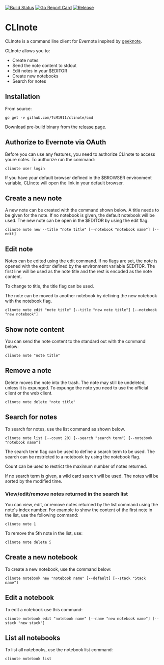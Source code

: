 [![Build Status](https://travis-ci.org/TcM1911/clinote.svg?branch=master)](https://travis-ci.org/TcM1911/clinote) [![Go Report Card](https://goreportcard.com/badge/github.com/TcM1911/clinote)](https://goreportcard.com/report/github.com/TcM1911/clinote) [![Release](https://img.shields.io/github/release/TcM1911/clinote.svg?style=flat-square)](https://github.com/TcM1911/clinote/releases/latest)

# CLInote

CLInote is a command line client for Evernote inspired by [geeknote](https://github.com/VitaliyRodnenko/geeknote).

CLInote allows you to:

* Create notes
* Send the note content to stdout
* Edit notes in your $EDITOR
* Create new notebooks
* Search for notes

## Installation

From source:
```
go get -v github.com/TcM1911/clinote/cmd
```

Download pre-build binary from the [release page](https://github.com/TcM1911/clinote/releases).

## Authorize to Evernote via OAuth

Before you can use any features, you need to authorize CLInote to access youre notes. To authorize run the command:
```
clinote user login
```
If you have your default browser defined in the $BROWSER environment variable, CLInote will open the link in your default browser.

## Create a new note

A new note can be created with the command shown below. A title needs to be given for the note. If no notebook is given, the default notebook will be used. The new note can be open in the $EDITOR by using the edit flag.

```
clinote note new --title "note title" [--notebook "notebook name"] [--edit]
```

## Edit note

Notes can be edited using the edit command. If no flags are set, the note is opened
with the editor defined by the environment variable $EDITOR. The first line will be used as the note title and the rest is encoded as the note content.

To change to title, the title flag can be used.

The note can be moved to another notebook by defining the new notebook
with the notebook flag.
```
clinote note edit "note title" [--title "new note title"] [--notebook "new notebook"]
```

## Show note content

You can send the note content to the standard out with the command below:
```
clinote note "note title"
```

## Remove a note

Delete moves the note into the trash. The note may still be undeleted, unless it is expunged.
To expunge the note you need to use the official client or the web client.
```
clinote note delete "note title"
```

## Search for notes

To search for notes, use the list command as shown below.
```
clinote note list [--count 20] [--search "search term"] [--notebook "notebook name"]
```
The search term flag can be used to define a search term
to be used. The search can be restricted to a notebook
by using the notebook flag.

Count can be used to restrict the maximum number of notes
returned.

If no search term is given, a wild card search will be used.
The notes will be sorted by the modified time.

### View/edit/remove notes returned in the search list

You can view, edit, or remove notes returned by the list command
using the note's index number. For example to show the content
of the first note in the list, use the following command:

```
clinote note 1
```

To remove the 5th note in the list, use:

```
clinote note delete 5
```

## Create a new notebook

To create a new notebook, use the command below:
```
clinote notebook new "notebook name" [--default] [--stack "Stack name"]
```

## Edit a notebook

To edit a notebook use this command:
```
clinote notebook edit "notebook name" [--name "new notebook name"] [--stack "new stack"]
```

## List all notebooks

To list all notebooks, use the notebook list command:
```
clinote notebook list
```
